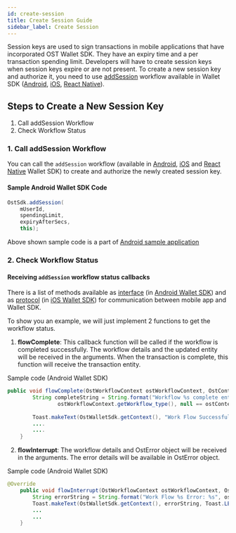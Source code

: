 ```yaml
---
id: create-session
title: Create Session Guide
sidebar_label: Create Session
---
```


Session keys are used to sign transactions in mobile applications that have incorporated OST Wallet SDK. They have an expiry time and a per transaction spending limit. Developers will have to create session keys when session keys expire or are not present. To create a new session key and authorize it, you need to use [addSession](/platform/docs/sdk/mobile-wallet-sdks/android/latest/methods/#4-addsession) workflow available in Wallet SDK ([Android](/platform/docs/sdk/mobile-wallet-sdks/android/), [iOS](/platform/docs/sdk/mobile-wallet-sdks/iOS), [React Native](/platform/docs/sdk/mobile-wallet-sdks/react-native)).

## Steps to Create a New Session Key
1. Call addSession Workflow
2. Check Workflow Status

### 1. Call addSession Workflow
You can call the `addSession` workflow (available in [Android](/platform/docs/sdk/mobile-wallet-sdks/android/), [iOS](/platform/docs/sdk/mobile-wallet-sdks/iOS) and [React Native](/platform/docs/sdk/mobile-wallet-sdks/react-native/) Wallet SDK) to create and authorize the newly created session key.

#### Sample Android Wallet SDK Code
```java
OstSdk.addSession(
    mUserId, 
    spendingLimit, 
    expiryAfterSecs, 
    this);
```

Above shown sample code is a part of [Android sample application](https://github.com/ostdotcom/ost-wallet-sdk-android/blob/a719237a461d938c57ed93abce649ba35b284836/app/src/main/java/ost/com/sampleostsdkapplication/fragments/CreateSessionFragment.java#L75)


### 2. Check Workflow Status

#### Receiving `addSession` workflow status callbacks
There is a list of methods available as [interface](/platform/docs/sdk/mobile-wallet-sdks/android/latest/interfaces/) (in [Android Wallet SDK](/platform/docs/sdk/mobile-wallet-sdks/android/)) and as [protocol](/platform/docs/sdk/mobile-wallet-sdks/iOS/latest/protocols/) (in [iOS Wallet SDK](/platform/docs/sdk/mobile-wallet-sdks/iOS)) for communication between mobile app and Wallet SDK. 

To show you an example, we will just implement 2 functions to get the workflow status.

1. **flowComplete**:  This callback function will be called if the workflow is completed successfully. The workflow details and the updated entity will be received in the arguments. When the transaction is complete, this function will receive the transaction entity.

Sample code (Android Wallet SDK)
```java
public void flowComplete(OstWorkflowContext ostWorkflowContext, OstContextEntity ostContextEntity) {
        String completeString = String.format("Workflow %s complete entity %s ",
                ostWorkflowContext.getWorkflow_type(), null == ostContextEntity ? "null": ostContextEntity.getEntityType());
 
        Toast.makeText(OstWalletSdk.getContext(), "Work Flow Successful", Toast.LENGTH_SHORT).show();
        ....
        ....
    }
```

2. **flowInterrupt**: The workflow details and OstError object will be received in the arguments. The error details will be available in OstError object. 

Sample code (Android Wallet SDK)
```java
@Override
    public void flowInterrupt(OstWorkflowContext ostWorkflowContext, OstError ostError) {
        String errorString = String.format("Work Flow %s Error: %s", ostWorkflowContext.getWorkflow_type(), ostError.getMessage());
        Toast.makeText(OstWalletSdk.getContext(), errorString, Toast.LENGTH_SHORT).show();
        ...
        ...
    }
```